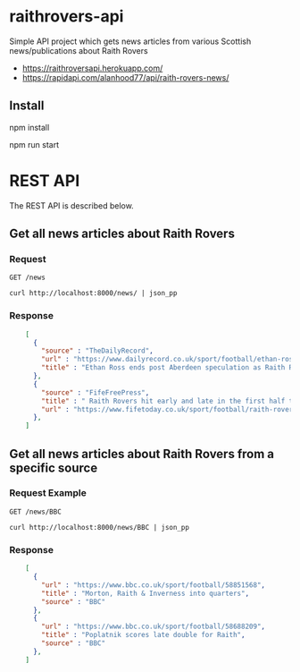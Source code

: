 # raithrovers-api
Simple API project which gets news articles from various Scottish news/publications about Raith Rovers


- https://raithroversapi.herokuapp.com/
- https://rapidapi.com/alanhood77/api/raith-rovers-news/

## Install

npm install

npm run start

# REST API

The REST API is described below.

## Get all news articles about Raith Rovers

### Request

`GET /news`

    curl http://localhost:8000/news/ | json_pp

### Response

```json
    [
      {
        "source" : "TheDailyRecord",
        "url" : "https://www.dailyrecord.co.uk/sport/football/ethan-ross-ends-post-aberdeen-25215748",
        "title" : "Ethan Ross ends post Aberdeen speculation as Raith Rovers admit 'no brainer' to sign in demand star"
      },
      {
        "source" : "FifeFreePress",
        "title" : " Raith Rovers hit early and late in the first half to secure points and go second ",
        "url" : "https://www.fifetoday.co.uk/sport/football/raith-rovers-hit-early-and-late-in-the-first-half-to-secure-points-and-go-second-3422120"
      },
    ]
```

## Get all news articles about Raith Rovers from a specific source

### Request Example

`GET /news/BBC`

    curl http://localhost:8000/news/BBC | json_pp

### Response

```json
    [
      {
        "url" : "https://www.bbc.co.uk/sport/football/58851568",
        "title" : "Morton, Raith & Inverness into quarters",
        "source" : "BBC"
      },
      {
        "url" : "https://www.bbc.co.uk/sport/football/58688209",
        "title" : "Poplatnik scores late double for Raith",
        "source" : "BBC"
      },
    ]
```

